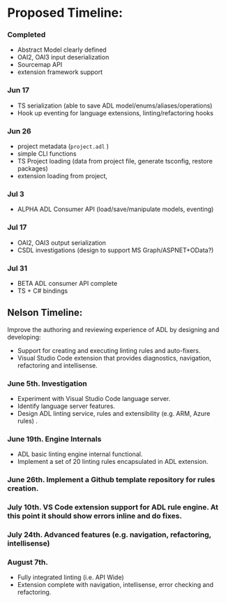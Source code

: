 # Proposed Timeline: 

### Completed
  - Abstract Model clearly defined 
  - OAI2, OAI3 input deserialization     
  - Sourcemap API 
  - extension framework support

### Jun 17
  - TS serialization (able to save ADL model/enums/aliases/operations)
  - Hook up eventing for language extensions, linting/refactoring hooks
  
### Jun 26
  - project metadata (`project.adl` )
  - simple CLI functions
  - TS Project loading (data from project file, generate tsconfig, restore packages)
  - extension loading from project, 

### Jul 3 
  - ALPHA ADL Consumer API (load/save/manipulate models, eventing)

### Jul 17
  - OAI2, OAI3 output serialization 
  - CSDL investigations (design to support MS Graph/ASPNET+OData?)

### Jul 31
  - BETA ADL consumer API complete
  - TS + C# bindings


## Nelson Timeline:

Improve the authoring and reviewing experience of ADL by designing and developing:
- Support for creating and executing linting rules and auto-fixers.
- Visual Studio Code extension that provides diagnostics, navigation, refactoring and intellisense.

### June 5th. Investigation
- Experiment with Visual Studio Code language server.
- Identify language server features.
- Design ADL linting service, rules and extensibility (e.g. ARM, Azure rules) .
### June 19th. Engine Internals
- ADL basic linting engine internal functional.
- Implement a set of 20 linting rules encapsulated in ADL extension.
### June 26th. Implement a Github template repository for rules creation.
### July 10th. VS Code extension support for ADL rule engine.  At this point it should show errors inline and do fixes.
### July 24th. Advanced features (e.g. navigation, refactoring, intellisense)
### August 7th.
- Fully integrated linting (i.e. API Wide)
- Extension complete with navigation, intellisense, error checking and refactoring.
